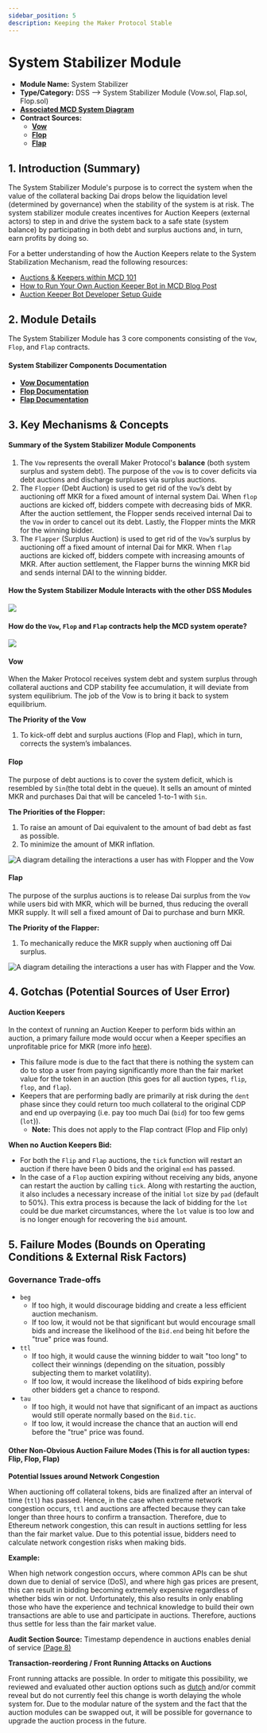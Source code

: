 ```yaml
---
sidebar_position: 5
description: Keeping the Maker Protocol Stable
---
```


# System Stabilizer Module

* **Module Name:** System Stabilizer
* **Type/Category:** DSS —> System Stabilizer Module (Vow.sol, Flap.sol, Flop.sol)
* [**Associated MCD System Diagram**](https://github.com/makerdao/dss/wiki)
* **Contract Sources:**&#x20;
  * [**Vow**](https://github.com/makerdao/dss/blob/master/src/vow.sol)
  * [**Flop** ](https://github.com/makerdao/dss/blob/master/src/flop.sol)
  * [**Flap** ](https://github.com/makerdao/dss/blob/master/src/flap.sol)

## 1. Introduction (Summary)

The System Stabilizer Module's purpose is to correct the system when the value of the collateral backing Dai drops below the liquidation level (determined by governance) when the stability of the system is at risk. The system stabilizer module creates incentives for Auction Keepers (external actors) to step in and drive the system back to a safe state (system balance) by participating in both debt and surplus auctions and, in turn, earn profits by doing so.

For a better understanding of how the Auction Keepers relate to the System Stabilization Mechanism, read the following resources:

* [Auctions & Keepers within MCD 101](https://github.com/makerdao/developerguides/blob/master/keepers/auctions/auctions-101.md)
* [How to Run Your Own Auction Keeper Bot in MCD Blog Post](https://blog.makerdao.com/how-to-run-your-own-auction-keeper-bot-in-mcd/)
* [Auction Keeper Bot Developer Setup Guide](https://github.com/makerdao/developerguides/blob/master/keepers/auction-keeper-bot-setup-guide.md)

## 2. Module Details

The System Stabilizer Module has 3 core components consisting of the `Vow`, `Flop`, and `Flap` contracts.

#### System Stabilizer Components Documentation

* [**Vow Documentation**](https://docs.makerdao.com/smart-contract-modules/system-stabilizer-module/vow-detailed-documentation)
* [**Flop Documentation**](https://docs.makerdao.com/smart-contract-modules/system-stabilizer-module/flop-detailed-documentation)
* [**Flap Documentation**](https://docs.makerdao.com/smart-contract-modules/system-stabilizer-module/flap-detailed-documentation)

## 3. Key Mechanisms & Concepts

#### Summary of the **System Stabilizer Module Components**

1. The `Vow` represents the overall Maker Protocol's **balance** (both system surplus and system debt). The purpose of the `vow` is to cover deficits via debt auctions and discharge surpluses via surplus auctions.
2. The `Flopper` (Debt Auction) is used to get rid of the `Vow`’s debt by auctioning off MKR for a fixed amount of internal system Dai. When `flop` auctions are kicked off, bidders compete with decreasing bids of MKR. After the auction settlement, the Flopper sends received internal Dai to the `Vow` in order to cancel out its debt. Lastly, the Flopper mints the MKR for the winning bidder.
3. The `Flapper` (Surplus Auction) is used to get rid of the `Vow`’s surplus by auctioning off a fixed amount of internal Dai for MKR. When `flap` auctions are kicked off, bidders compete with increasing amounts of MKR. After auction settlement, the Flapper burns the winning MKR bid and sends internal DAI to the winning bidder.

#### How the System Stabilizer Module Interacts with the other DSS Modules

![](<../../.gitbook/assets/Screen Shot 2019-11-12 at 11.28.41 PM.png>)

#### How do the `Vow`, `Flop` and `Flap` contracts help the MCD system operate?

![](<../../.gitbook/assets/Screen Shot 2019-11-12 at 11.33.23 PM.png>)

#### Vow

When the Maker Protocol receives system debt and system surplus through collateral auctions and CDP stability fee accumulation, it will deviate from system equilibrium. The job of the Vow is to bring it back to system equilibrium.

**The Priority of the Vow**

1. To kick-off debt and surplus auctions (Flop and Flap), which in turn, corrects the system’s imbalances.

#### Flop

The purpose of debt auctions is to cover the system deficit, which is resembled by `Sin`(the total debt in the queue). It sells an amount of minted MKR and purchases Dai that will be canceled 1-to-1 with `Sin`.

**The Priorities of the Flopper:**

1. To raise an amount of Dai equivalent to the amount of bad debt as fast as possible.
2. To minimize the amount of MKR inflation.

![A diagram detailing the interactions a user has with Flopper and the Vow](<../../.gitbook/assets/flop\_auction\_interaction\_diagram (1).png>)

#### Flap

The purpose of the surplus auctions is to release Dai surplus from the `Vow` while users bid with MKR, which will be burned, thus reducing the overall MKR supply. It will sell a fixed amount of Dai to purchase and burn MKR.

**The Priority of the Flapper:**

1. To mechanically reduce the MKR supply when auctioning off Dai surplus.

![A diagram detailing the interactions a user has with Flapper and the Vow.](../../.gitbook/assets/Flap\_auction\_interaction\_.png)

## 4. Gotchas (Potential Sources of User Error)

#### Auction **Keepers**

In the context of running an Auction Keeper to perform bids within an auction, a primary failure mode would occur when a Keeper specifies an unprofitable price for MKR (more info [here](https://github.com/makerdao/developerguides/tree/master/keepers)).

* This failure mode is due to the fact that there is nothing the system can do to stop a user from paying significantly more than the fair market value for the token in an auction (this goes for all auction types, `flip`, `flop`, and `flap`).
* Keepers that are performing badly are primarily at risk during the `dent` phase since they could return too much collateral to the original CDP and end up overpaying (i.e. pay too much Dai (`bid`) for too few gems (`lot`)).
  * **Note:** This does not apply to the Flap contract (Flop and Flip only)

**When no Auction Keepers Bid:**

* For both the `Flip` and `Flap` auctions, the `tick` function will restart an auction if there have been 0 bids and the original `end` has passed.
* In the case of a `Flop` auction expiring without receiving any bids, anyone can restart the auction by calling `tick`. Along with restarting the auction, it also includes a necessary increase of the initial `lot` size by `pad` (default to 50%). This extra process is because the lack of bidding for the `lot` could be due market circumstances, where the `lot` value is too low and is no longer enough for recovering the `bid` amount.

## 5. Failure Modes (Bounds on Operating Conditions & External Risk Factors)

### Governance Trade-offs

* `beg`
  * If too high, it would discourage bidding and create a less efficient auction mechanism.
  * If too low, it would not be that significant but would encourage small bids and increase the likelihood of the `Bid.end` being hit before the "true" price was found.
* `ttl`
  * If too high, it would cause the winning bidder to wait "too long" to collect their winnings (depending on the situation, possibly subjecting them to market volatility).
  * If too low, it would increase the likelihood of bids expiring before other bidders get a chance to respond.
* `tau`
  * If too high, it would not have that significant of an impact as auctions would still operate normally based on the `Bid.tic`.
  * If too low, it would increase the chance that an auction will end before the "true" price was found.

#### Other Non-Obvious Auction Failure Modes (This is for all auction types: Flip, Flop, Flap)

**Potential Issues around Network Congestion**

When auctioning off collateral tokens, bids are finalized after an interval of time (`ttl`) has passed. Hence, in the case when extreme network congestion occurs, `ttl` and auctions are affected because they can take longer than three hours to confirm a transaction. Therefore, due to Ethereum network congestion, this can result in auctions settling for less than the fair market value. Due to this potential issue, bidders need to calculate network congestion risks when making bids.

**Example:**

When high network congestion occurs, where common APIs can be shut down due to denial of service (DoS), and where high gas prices are present, this can result in bidding becoming extremely expensive regardless of whether bids win or not. Unfortunately, this also results in only enabling those who have the experience and technical knowledge to build their own transactions are able to use and participate in auctions. Therefore, auctions thus settle for less than the fair market value.

**Audit Section Source:** Timestamp dependence in auctions enables denial of service [(Page 8)](https://github.com/makerdao/audits/blob/master/mcd/trail-of-bits.pdf)

**Transaction-reordering / Front Running Attacks on Auctions**

Front running attacks are possible. In order to mitigate this possibility, we reviewed and evaluated other auction options such as [dutch](https://www.investopedia.com/terms/d/dutchauction.asp) and/or commit reveal but do not currently feel this change is worth delaying the whole system for. Due to the modular nature of the system and the fact that the auction modules can be swapped out, it will be possible for governance to upgrade the auction process in the future.
